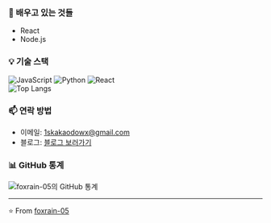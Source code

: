 ### 🌱 배우고 있는 것들
- React
- Node.js

### 💡 기술 스택
![JavaScript](https://img.shields.io/badge/-JavaScript-F7DF1E?style=flat-square&logo=javascript&logoColor=black)
![Python](https://img.shields.io/badge/-Python-3776AB?style=flat-square&logo=Python&logoColor=white)
![React](https://img.shields.io/badge/-React-61DAFB?style=flat-square&logo=react&logoColor=black)<br/>
![Top Langs](https://github-readme-stats.vercel.app/api/top-langs/?username=foxrain-05&layout=compact)

### 📫 연락 방법
- 이메일: 1skakaodowx@gmail.com
- 블로그: [블로그 보러가기](https://dead-lock.tistory.com/)

### 📊 GitHub 통계
![foxrain-05의 GitHub 통계](https://github-readme-stats.vercel.app/api?username=foxrain-05&show_icons=true&theme=radical)

---
⭐️ From [foxrain-05](https://github.com/foxrain-05)
